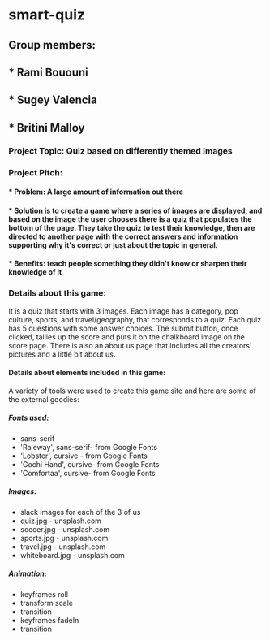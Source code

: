 # smart-quiz

## Group members:
## * Rami Bououni
## * Sugey Valencia
## * Britini Malloy

### Project Topic: Quiz based on differently themed images

### Project Pitch:
#### * Problem: A large amount of information out there

#### * Solution is to create a game where a series of images are displayed, and based on the image the user chooses there is a quiz that populates the bottom of the page. They take the quiz to test their knowledge, then are directed to another page with the correct answers and information supporting why it's correct or just about the topic in general.

#### * Benefits: teach people something they didn't know or sharpen their knowledge of it

### Details about this game:
It is a quiz that starts with 3 images. Each image has a category, pop culture, sports, and travel/geography, that corresponds to a quiz. Each quiz has 5 questions with some answer choices. The submit button, once clicked, tallies up the score and puts it on the chalkboard image on the score page. There is also an about us page that includes all the creators' pictures and a little bit about us.

#### Details about elements included in this game:
A variety of tools were used to create this game site and here are some of the external goodies:
##### Fonts used:
* sans-serif
* 'Raleway', sans-serif- from Google Fonts
* 'Lobster', cursive - from Google Fonts
* 'Gochi Hand', cursive- from Google Fonts
* 'Comfortaa', cursive- from Google Fonts

##### Images:
* slack images for each of the 3 of us
* quiz.jpg - unsplash.com
* soccer.jpg - unsplash.com
* sports.jpg - unsplash.com
* travel.jpg - unsplash.com
* whiteboard.jpg - unsplash.com

##### Animation:
* keyframes roll
* transform scale
* transition
* keyframes fadeIn
* transition

